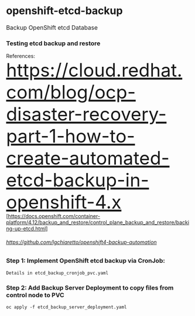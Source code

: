 # openshift-etcd-backup
<font size=3>
Backup OpenShift etcd Database
</font>

### Testing etcd backup and restore 

References: <br>
<href style="font-size: 50px"> https://cloud.redhat.com/blog/ocp-disaster-recovery-part-1-how-to-create-automated-etcd-backup-in-openshift-4.x </href><br>
[https://docs.openshift.com/container-platform/4.12/backup_and_restore/control_plane_backup_and_restore/backing-up-etcd.html] <br>
###### https://github.com/lgchiaretto/openshift4-backup-automation <br>


### Step 1: Implement OpenShift etcd backup via CronJob:
```
Details in etcd_backup_cronjob_pvc.yaml
```

### Step 2: Add Backup Server Deployment to copy files from control node to PVC
```
oc apply -f etcd_backup_server_deployment.yaml
```
